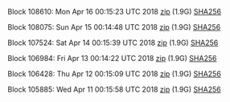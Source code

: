 Block 108610: Mon Apr 16 00:15:23 UTC 2018 [zip](https://dash-bootstrap.ams3.digitaloceanspaces.com/testnet/2018-04-16/bootstrap.dat.zip) (1.9G) [SHA256](https://dash-bootstrap.ams3.digitaloceanspaces.com/testnet/2018-04-16/sha256.txt)

Block 108075: Sun Apr 15 00:14:48 UTC 2018 [zip](https://dash-bootstrap.ams3.digitaloceanspaces.com/testnet/2018-04-15/bootstrap.dat.zip) (1.9G) [SHA256](https://dash-bootstrap.ams3.digitaloceanspaces.com/testnet/2018-04-15/sha256.txt)

Block 107524: Sat Apr 14 00:15:39 UTC 2018 [zip](https://dash-bootstrap.ams3.digitaloceanspaces.com/testnet/2018-04-14/bootstrap.dat.zip) (1.9G) [SHA256](https://dash-bootstrap.ams3.digitaloceanspaces.com/testnet/2018-04-14/sha256.txt)

Block 106984: Fri Apr 13 00:14:22 UTC 2018 [zip](https://dash-bootstrap.ams3.digitaloceanspaces.com/testnet/2018-04-13/bootstrap.dat.zip) (1.9G) [SHA256](https://dash-bootstrap.ams3.digitaloceanspaces.com/testnet/2018-04-13/sha256.txt)

Block 106428: Thu Apr 12 00:15:09 UTC 2018 [zip](https://dash-bootstrap.ams3.digitaloceanspaces.com/testnet/2018-04-12/bootstrap.dat.zip) (1.9G) [SHA256](https://dash-bootstrap.ams3.digitaloceanspaces.com/testnet/2018-04-12/sha256.txt)

Block 105885: Wed Apr 11 00:15:58 UTC 2018 [zip](https://dash-bootstrap.ams3.digitaloceanspaces.com/testnet/2018-04-11/bootstrap.dat.zip) (1.9G) [SHA256](https://dash-bootstrap.ams3.digitaloceanspaces.com/testnet/2018-04-11/sha256.txt)
